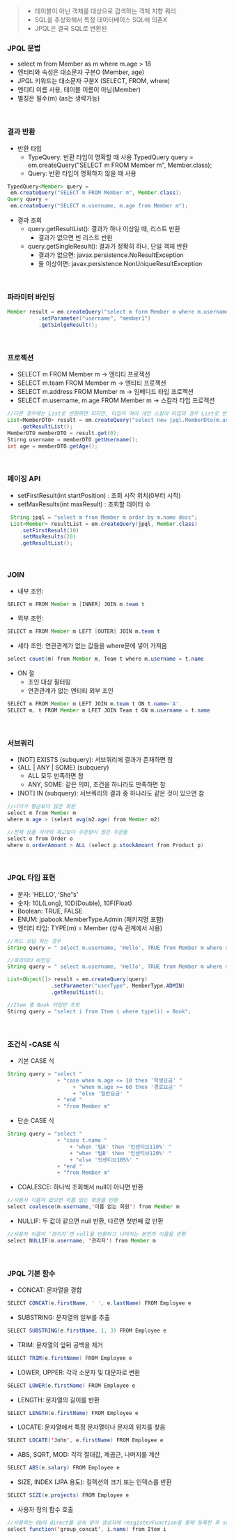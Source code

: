 > * 테이블이 아닌 객체를 대상으로 검색하는 객체 지향 쿼리
> * SQL을 추상화해서 특정 데이터베이스 SQL에 의존X
> * JPQL은 결국 SQL로 변환된


### JPQL 문법
* select m from Member as m where m.age > 18 
* 엔티티와 속성은 대소문자 구분O (Member, age)
* JPQL 키워드는 대소문자 구분X (SELECT, FROM, where)
* 엔티티 이름 사용, 테이블 이름이 아님(Member)
* 별칭은 필수(m) (as는 생략가능)


<br>

### 결과 반환
* 반환 타입 
    * TypeQuery: 반환 타입이 명확할 때 사용
TypedQuery<Member> query =
 em.createQuery("SELECT m FROM Member m", Member.class); 
    * Query: 반환 타입이 명확하지 않을 때 사용
```java
TypedQuery<Member> query =
 em.createQuery("SELECT m FROM Member m", Member.class); 
Query query = 
 em.createQuery("SELECT m.username, m.age from Member m"); 
 ```
* 결과 조회
   * query.getResultList(): 결과가 하나 이상일 때, 리스트 반환
        * 결과가 없으면 빈 리스트 반환
    * query.getSingleResult(): 결과가 정확히 하나, 단일 객체 반환      
         * 결과가 없으면: javax.persistence.NoResultException
         * 둘 이상이면: javax.persistence.NonUniqueResultException


<br>

### 파라미터 바인딩
```java
Member result = em.createQuery("select m form Member m where m.username = :username", Member.class)
          .setParameter("username", "member1")
          .getSinlgeResult();
```

<br>


### 프로젝션
* SELECT m FROM Member m -> 엔티티 프로젝션
* SELECT m.team FROM Member m -> 엔티티 프로젝션
* SELECT m.address FROM Member m -> 임베디드 타입 프로젝션
* SELECT m.username, m.age FROM Member m -> 스칼라 타입 프로젝션
```java
//다른 경우에는 List로 반환하면 되지만, 타입이 여러 개인 스칼라 타입의 경우 List로 반환하면 복잡해지기 때문에 별도의 dto를 생성하여 반환
List<MemberDTO> result = em.createQuery("select new jpql.MemberDto(m.username, m.age) from Member m", MemberDTO.class)
    .getResultList();
MemberDTO memberDTO = result.get(0);
Stirng username = memberDTO.getUsername();
int age = memberDTO.getAge();
```

<br>


### 페이징 API
* setFirstResult(int startPosition) : 조회 시작 위치(0부터 시작)
* setMaxResults(int maxResult) : 조회할 데이터 수
```java
 String jpql = "select m from Member m order by m.name desc";
 List<Member> resultList = em.createQuery(jpql, Member.class)
    .setFirstResult(10)
    .setMaxResults(20)
    .getResultList();
 ```

<br>

 ### JOIN
* 내부 조인:
```java
SELECT m FROM Member m [INNER] JOIN m.team t
 ```
* 외부 조인:
 ```java
SELECT m FROM Member m LEFT [OUTER] JOIN m.team t
 ```
* 세타 조인: 연관관계가 없는 값들을 where문에 넣어 가져옴
 ```java
select count(m) from Member m, Team t where m.username = t.name
 ``` 
* ON 절
     *  조인 대상 필터링 
     * 연관관계가 없는 엔티티 외부 조인
```java
SELECT m FROM Member m LEFT JOIN m.team t ON t.name='A'
SELECT m, t FROM Member m LFET JOIN Team t ON m.username = t.name
``` 

<br>


### 서브쿼리
* [NOT] EXISTS (subquery): 서브쿼리에 결과가 존재하면 참
* {ALL | ANY | SOME} (subquery)
     * ALL 모두 만족하면 참
     * ANY, SOME: 같은 의미, 조건을 하나라도 만족하면 참
* [NOT] IN (subquery): 서브쿼리의 결과 중 하나라도 같은 것이 있으면 참

```java
//나이가 평균보다 많은 회원
select m from Member m
where m.age > (select avg(m2.age) from Member m2) 
```

```java
//전체 상품 각각의 재고보다 주문량이 많은 주문들
select o from Order o 
where o.orderAmount > ALL (select p.stockAmount from Product p) 
```

<br>

### JPQL 타입 표현
* 문자: ‘HELLO’, ‘She’’s’
* 숫자: 10L(Long), 10D(Double), 10F(Float)
* Boolean: TRUE, FALSE
* ENUM: jpabook.MemberType.Admin (패키지명 포함)
* 엔티티 타입: TYPE(m) = Member (상속 관계에서 사용)

```java
//하드 코딩 하는 경우
String query = " select m.username, 'Hello', TRUE from Member m where m.type = jpql.MemberType.admin";

//파라미터 바인딩
String query = " select m.username, 'Hello', TRUE from Member m where m.type = :userType";

List<Object[]> result = em.createQuery(query)
              .setParameter("userType", MemberType.ADMIN)
              .getResultList();

//Item 중 Book 타입만 조회
Stirng query = "select i from Item i where type(i) = Book";
```

<br>

### 조건식 -CASE 식
* 기본 CASE 식
```java 
String query = "select "
                + "case when m.age <= 10 then '학생요금' "
                     + "when m.age >= 60 then '경로요금' "
                     + "else '일반요금' "
                + "end "
                + "from Member m"
```

* 단순 CASE 식
```java
String query = "select "
                + "case t.name "
                    + "when '팀A' then '인센티브110%' "
                    + "when '팀B' then '인센티브120%' "
                    + "else '인센티브105%' "
                + "end "
                + "from Member m"
```

* COALESCE: 하나씩 조회해서 null이 아니면 반환
```java
//사용자 이름이 없으면 이름 없는 회원을 반환
select coalesce(m.username,'이름 없는 회원') from Member m
```

* NULLIF: 두 값이 같으면 null 반환, 다르면 첫번째 값 반환
```java
//사용자 이름이 ‘관리자’면 null을 반환하고 나머지는 본인의 이름을 반환
select NULLIF(m.username, '관리자') from Member m
```

<br>

### JPQL 기본 함수
* CONCAT: 문자열을 결합
```java
SELECT CONCAT(e.firstName, ' ', e.lastName) FROM Employee e
```
* SUBSTRING: 문자열의 일부를 추출
```java
SELECT SUBSTRING(e.firstName, 1, 3) FROM Employee e
```
* TRIM: 문자열의 앞뒤 공백을 제거
```java
SELECT TRIM(e.firstName) FROM Employee e
```

* LOWER, UPPER: 각각 소문자 및 대문자로 변환
```java
SELECT LOWER(e.firstName) FROM Employee e
```

* LENGTH: 문자열의 길이를 반환
```java
SELECT LENGTH(e.firstName) FROM Employee e
```

* LOCATE: 문자열에서 특정 문자열이나 문자의 위치를 찾음

```java
SELECT LOCATE('John', e.firstName) FROM Employee e
```
* ABS, SQRT, MOD: 각각 절대값, 제곱근, 나머지를 계산

```java
SELECT ABS(e.salary) FROM Employee e
```
* SIZE, INDEX (JPA 용도): 컬렉션의 크기 또는 인덱스를 반환
```java
SELECT SIZE(e.projects) FROM Employee e
```

* 사용자 정의 함수 호출
```java
//사용하는 db의 direct를 상속 받아 생성자에 resgisterFunction을 통해 등록한 후 setting에 반영
select function('group_concat', i.name) from Item i
```
